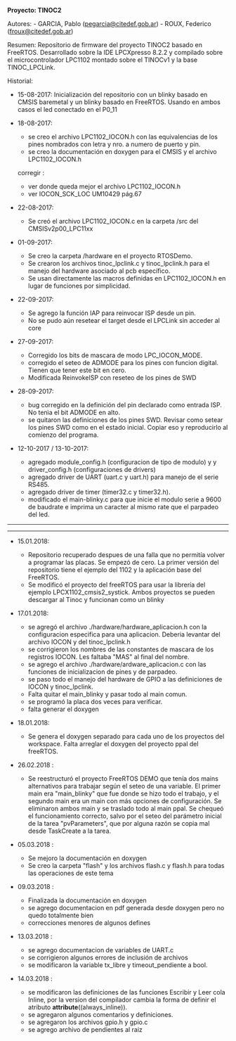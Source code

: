 **Proyecto: TINOC2**

Autores: 
	- GARCIA, Pablo (pegarcia@citedef.gob.ar)
	- ROUX, Federico (froux@citedef.gob.ar)
	
Resumen: Repositorio de firmware del proyecto TINOC2 basado en FreeRTOS. Desarrollado sobre la IDE LPCXpresso 8.2.2 y compilado sobre el microcontrolador LPC1102 montado sobre el TINOCv1 y la base TINOC_LPCLink.

Historial:

* 15-08-2017: Inicialización del repositorio con un blinky basado en CMSIS baremetal y un blinky basado en FreeRTOS. Usando en ambos casos el led conectado en el P0_11

* 18-08-2017: 
	- se creo el archivo LPC1102_IOCON.h con las equivalencias de los pines nombrados con letra y nro. a numero de puerto y pin.
	- se creo la documentación en doxygen para el CMSIS y el archivo LPC1102_IOCON.h
	
	corregir : 
	- ver donde queda mejor el archivo LPC1102_IOCON.h
	- ver IOCON_SCK_LOC UM10429 pág.67

	
* 22-08-2017:
	- Se creó el archivo LPC1102_IOCON.c en la carpeta /src del CMSISv2p00_LPC11xx
	
* 01-09-2017:
	- Se creo la carpeta /hardware en el proyecto RTOSDemo. 
	- Se crearon los archivos tinoc_lpclink.c y tinoc_lpclink.h para el manejo del hardware asociado al pcb específico.
	- Se usan directamente las macros definidas en LPC1102_IOCON.h en lugar de funciones por simplicidad.
	
* 22-09-2017:
	- Se agrego la función IAP para reinvocar ISP desde un pin. 
	- No se pudo aún resetear el target desde el LPCLink sin acceder al core
	
* 27-09-2017:
	- Corregido los bits de mascara de modo LPC_IOCON_MODE.
	- corregido el seteo de ADMODE para los pines con funcion digital. Tienen que tener este bit en cero.
	- Modificada ReinvokeISP con reseteo de los pines de SWD
	
* 28-09-2017:

	- bug corregido en la definición del pin declarado como entrada ISP. No tenìa el bit ADMODE en alto.
	- se quitaron las definiciones de los pines SWD. Revisar como setear los pines SWD como en el estado inicial. Copiar eso y reproducirlo al comienzo del programa.

* 12-10-2017 / 13-10-2017:

	- agregado module_config.h (configuracion de tipo de modulo) y y driver_config.h (configuraciones de drivers)
	- agregado driver de UART (uart.c y uart.h) para manejo de el serie RS485.
	- agregado driver de timer (timer32.c y timer32.h). 
	- modificado el main-blinky.c para que inicie el modulo serie a 9600 de baudrate e imprima un caracter al mismo rate que el parpadeo del led.


--------------------------------------------------------------------------------------------------------------------
--------------------------------------------------------------------------------------------------------------------

* 15.01.2018:

	- Repositorio recuperado despues de una falla que no permitía volver a programar las placas. Se empezó de cero. La primer versión del repositorio tiene el ejemplo del 1102 y la aplicación base del FreeRTOS. 
	- Se modificó el proyecto del freeRTOS para usar la librería del ejemplo LPCX1102_cmsis2_systick. Ambos proyectos se pueden descargar al Tinoc y funcionan como un blinky


* 17.01.2018:

	- se agregó el archivo ./hardware/hardware_aplicacion.h con la configuracion especifica para una aplicacion. Deberia levantar del archivo IOCON y del tinoc_lpclink.h
	- se corrigieron los nombres de las constantes de mascara de los registros IOCON. Les faltaba "MAS" al final del nombre.
	- se agrego el archivo ./hardware/ardware_aplicacion.c con las funciones de inicializacion de pines y de parpadeo.
	- se paso todo el manejo del hardware de GPIO a las definiciones de IOCON y tinoc_lpclink.
	- Falta quitar el main_blinky y pasar todo al main comun.
	- se programó la placa dos veces para verificar.
	- falta generar el doxygen


* 18.01.2018:

	- Se genera el doxygen separado para cada uno de los proyectos del workspace. Falta arreglar el doxygen del proyecto ppal del freeRTOS.

* 26.02.2018 :

	- Se reestructuró el proyecto FreeRTOS DEMO que tenía dos mains alternativos para trabajar según el seteo de una variable. El primer main era "main_blinky" que fue donde se hizo todo el trabajo, y el segundo main era un main con más opciones de configuración. Se eliminaron ambos main y se traslado todo al main ppal. Se chequeó el funcionamiento correcto, salvo por el seteo del parámetro inicial de la tarea "pvParameters", que por alguna razón se copia mal desde TaskCreate a la tarea.

* 05.03.2018 :

	- Se mejoro la documentación en doxygen 
	- Se creo la carpeta "flash" y los archivos flash.c y flash.h para todas las operaciones de este tema
	
* 09.03.2018 :

	- Finalizada la documentación en doxygen
	- se agrego documentacion en pdf generada desde doxygen pero no quedo totalmente bien
	- correcciones menores de algunos defines

* 13.03.2018 :

	- se agrego documentacion de variables de UART.c
	- se corrigieron algunos errores de inclusión de archivos
	- se modificaron la variable tx_libre y timeout_pendiente a bool. 

* 14.03.2018 :

	- se modificaron las definiciones de las funciones Escribir y Leer cola Inline, por la version del compilador cambia la forma de definir el atributo __attribute__((always_inline)).
	- se agregaron algunos comentarios y definiciones.
	- se agregaron los archivos gpio.h y gpio.c
	- se agrego archivo de pendientes al raiz


